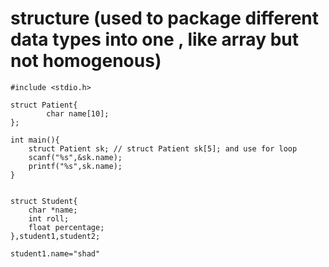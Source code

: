 
# structure (used to package different data types into one , like array but not homogenous)
    #include <stdio.h>

    struct Patient{
            char name[10];
    };

    int main(){
        struct Patient sk; // struct Patient sk[5]; and use for loop 
        scanf("%s",&sk.name);
        printf("%s",sk.name);
    }

    
	struct Student{
		char *name;
		int roll;
		float percentage;
	},student1,student2;
	
	student1.name="shad"
